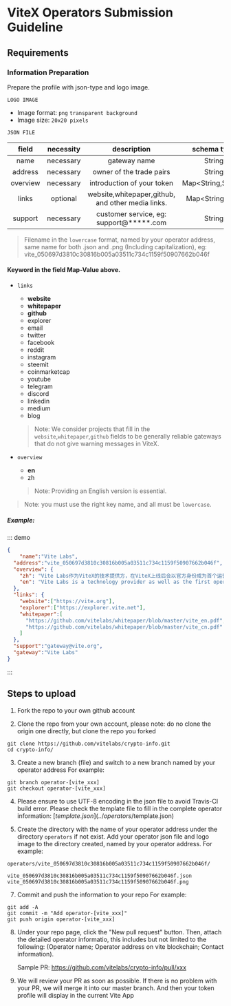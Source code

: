 # ViteX Operators Submission Guideline

## Requirements

### Information Preparation

Prepare the profile with json-type and logo image.

`LOGO IMAGE`

- Image format: `png` `transparent background`
- Image size: `20x20 pixels`

`JSON FILE`

| field | necessity |description | schema type |
|:------------:|:-----:|:-----------:|:-----:|
| name | necessary | gateway name | String |
| address | necessary | owner of the trade pairs | String |
| overview | necessary | introduction of your token | Map<String,String> |
| links | optional | website,whitepaper,github, and other media links. | Map<String,List<String>> |
| support | necessary | customer service, eg: support@*****.com | String |

> Filename in the `lowercase` format, named by your operator address, same name for both .json and .png (Including capitalization), eg: vite_050697d3810c30816b005a03511c734c1159f50907662b046f

#### Keyword in the field  Map-Value above.

* `links`

    * **website** 
    * **whitepaper** 
    * **github** 
    * explorer
    * email
    * twitter
    * facebook
    * reddit
    * instagram
    * steemit
    * coinmarketcap
    * youtube
    * telegram
    * discord
    * linkedin
    * medium
    * blog

    > Note: We consider projects that fill in the `website`,`whitepaper`,`github` fields to be generally reliable gateways that do not give warning messages in ViteX.

* `overview`
    
    * **en** 
    * zh

    > Note: Providing an English version is essential.

> Note: you must use the right key name, and all must be `lowercase`.


##### Example:

::: demo
```json 
{
	"name":"Vite Labs",
  "address":"vite_050697d3810c30816b005a03511c734c1159f50907662b046f",
  "overview": {
    "zh": "Vite Labs作为ViteX的技术提供方，在ViteX上线后会以官方身份成为首个运营商，届时将会完成常见跨链币种的铸币工作，并开启相应的交易对。Vite Labs在ViteX诞生初期发挥一定作用；随着ViteX和其他运营商的发展，会弱化自己的运营商功能。",
    "en": "Vite Labs is a technology provider as well as the first operator of ViteX. Vite Labs will issue common cross-chain tokens and open corresponding trading pairs. Vite Labs will weaken its role as an operator after more participants become operators on ViteX platform."
  },
  "links": {
    "website":["https://vite.org"],
    "explorer":["https://explorer.vite.net"],
    "whitepaper":[
      "https://github.com/vitelabs/whitepaper/blob/master/vite_en.pdf",
      "https://github.com/vitelabs/whitepaper/blob/master/vite_cn.pdf"
    ]
  },
  "support":"gateway@vite.org",
  "gateway":"Vite Labs"
}

```
:::

## Steps to upload

1. Fork the repo to your own github account

2. Clone the repo from your own account, please note: do no clone the origin one directly, but clone the repo you forked
```
git clone https://github.com/vitelabs/crypto-info.git
cd crypto-info/
```

3. Create a new branch (file) and switch to a new branch named by your operator address
  For example:
```
git branch operator-[vite_xxx]
git checkout operator-[vite_xxx]
```

4. Please ensure to use UTF-8 encoding in the json file to avoid Travis-CI build error. Please check the template file to fill in the complete operator information: [$template.json](../operators/$template.json)


5. Create the directory with the name of your operator address under the directory `operators` if not exist. Add your operator json file and logo image to the directory created, named by your operator address. 
  For example:
```
operators/vite_050697d3810c30816b005a03511c734c1159f50907662b046f/

vite_050697d3810c30816b005a03511c734c1159f50907662b046f.json
vite_050697d3810c30816b005a03511c734c1159f50907662b046f.png
```

7. Commit and push the information to your repo
  For example:
```
git add -A
git commit -m "Add operator-[vite_xxx]"
git push origin operator-[vite_xxx]
```

8. Under your repo page, click the "New pull request" button. Then, attach the detailed operator informatio, this includes but not limited to the following: (Operator name; Operator address on vite blockchain; Contact information).

   Sample PR: https://github.com/vitelabs/crypto-info/pull/xxx

9. We will review your PR as soon as possible. If there is no problem with your PR, we will merge it into our master branch. And then your token profile will display in the current Vite App

